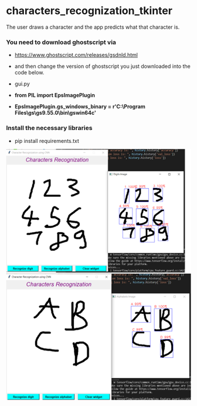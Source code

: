 # characters_recognization_tkinter
The user draws a character and the app predicts what that character is.

### You need to download ghostscript via 

- https://www.ghostscript.com/releases/gsdnld.html
- and then change the version of ghostscript you just downloaded into the code below.

- gui.py

- **from PIL import EpsImagePlugin**

- **EpsImagePlugin.gs_windows_binary = r'C:\Program Files\gs\gs9.55.0\bin\gswin64c'**

### Install the necessary libraries
- pip install requirements.txt

![screen_shot](./image/digit.png)
![screen_shot](./image/alphabet.png)
